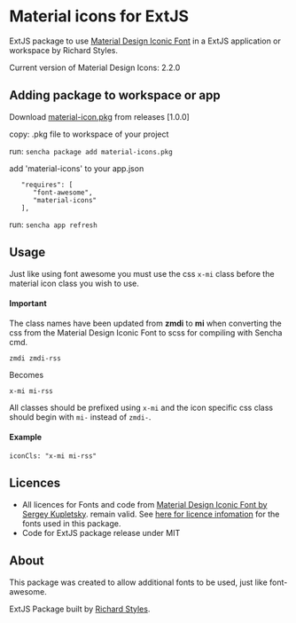 # Material icons for ExtJS

ExtJS package to use [Material Design Iconic Font](http://zavoloklom.github.io/material-design-iconic-font/index.html) in a ExtJS application or workspace by Richard Styles.

Current version of Material Design Icons: 2.2.0

## Adding package to workspace or app
Download [material-icon.pkg](https://github.com/RichardStyles/ExtJS-Material-Icons/releases/) from releases [1.0.0]

copy: .pkg file to workspace of your project

run: ```sencha package add material-icons.pkg```

add 'material-icons' to your app.json

```
   "requires": [
      "font-awesome",
      "material-icons"
   ],
```
run: ```sencha app refresh```

## Usage

Just like using font awesome you must use the css ```x-mi``` class before the material icon class you wish to use.

#### Important 
The class names have been updated from **zmdi** to **mi** when converting the css from the Material Design Iconic Font to scss for compiling with Sencha cmd.

```
zmdi zmdi-rss
```
Becomes

```
x-mi mi-rss
```
All classes should be prefixed using ```x-mi``` and the icon specific css class should begin with ```mi-``` instead of ```zmdi-```.

#### Example 

```
iconCls: "x-mi mi-rss"
```

## Licences
* All licences for Fonts and code from [Material Design Iconic Font by Sergey Kupletsky](http://zavoloklom.github.io/material-design-iconic-font/index.html).  remain valid. See [here for licence infomation](http://zavoloklom.github.io/material-design-iconic-font/license.html) for the fonts used in this package. 
* Code for ExtJS package release under MIT

## About
This package was created to allow additional fonts to be used, just like font-awesome.

ExtJS Package built by [Richard Styles](https://twitter.com/camerastyles).